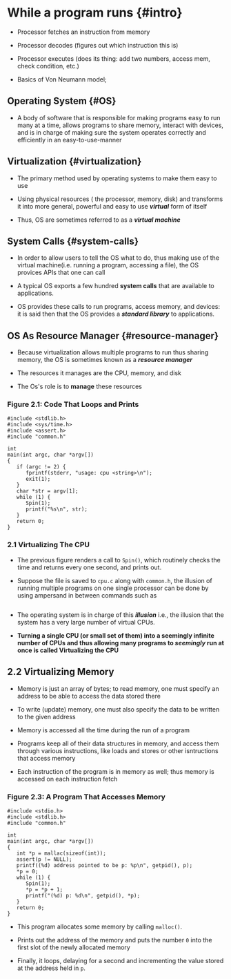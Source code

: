 # While a program runs {#intro}

- Processor fetches an instruction from memory

- Processor decodes (figures out which instruction this is)

- Processor executes (does its thing: add two numbers, access mem, check condition, etc.)

- Basics of Von Neumann model;

## Operating System {#OS}

- A body of software that is responsible for making programs easy to run many at a time, allows programs to share memory, interact with devices, and is in charge of making sure the system operates correctly and efficiently in an easy-to-use-manner  

## Virtualization {#virtualization}

- The primary method used by operating systems to make them easy to use

- Using physical resources ( the processor, memory, disk) and transforms it into more general, powerful and easy to use **_virtual_** form of itself  

- Thus, OS are sometimes referred to as a **_virtual machine_**

## System Calls {#system-calls}

- In order to allow users to tell the OS what to do, thus making use of the virtual machine(i.e. running a program, accessing a file),
the OS provices APIs that one can call

- A typical OS exports a few hundred **system calls** that are available to applications.

- OS provides these calls to run programs, access memory, and devices: it is said then that the OS provides a **_standard library_** to applications.

## OS As Resource Manager {#resource-manager}

- Because virtualization allows multiple programs to run thus sharing memory, the OS is sometimes known as a **_resource manager_**

- The resources it manages are the CPU, memory, and disk

- The Os's role is to **manage** these resources

### Figure 2.1: Code That Loops and Prints

```#include <stdio.h>
#include <stdlib.h>
#include <sys/time.h>
#include <assert.h>
#include "common.h"

int
main(int argc, char *argv[])
{
   if (argc != 2) {
      fprintf(stderr, "usage: cpu <string>\n");
      exit(1);
   }
   char *str = argv[1];
   while (1) {
      Spin(1);
      printf("%s\n", str);
   }
   return 0;
}
```

### 2.1 Virtualizing The CPU

- The previous figure renders a call to `Spin()`, which routinely checks the time and returns every one second, and prints out.

- Suppose the file is saved to `cpu.c` along with `common.h`, the illusion of running multiple programs on one single processor can be done by using ampersand in between commands such as

```prompt> ./cpu A & ./cpu B & ./cpu C
```

- The operating system is in charge of this **_illusion_** i.e., the illusion that the system has a very large number of virtual CPUs.

- __Turning a single CPU (or small set of them) into a seemingly infinite number of CPUs and thus allowing many programs to **_seemingly_** run at once is called Virtualizing the CPU__

## 2.2 Virtualizing Memory

- Memory is just an array of bytes; to read memory, one must specify an address to be able to access the data stored there

- To write (update) memory, one must also specify the data to be written to the given address

- Memory is accessed all the time during the run of a program

- Programs keep all of their data structures in memory, and access them through various instructions, like loads and stores or other isntructions that access memory

- Each instruction of the program is in memory as well; thus memory is accessed on each instruction fetch

### Figure 2.3: A Program That Accesses Memory

```#include <unistd.h>
#include <stdio.h>
#include <stdlib.h>
#include "common.h"

int
main(int argc, char *argv[])
{
   int *p = mallac(sizeof(int));
   assert(p != NULL);
   printf((%d) address pointed to be p: %p\n", getpid(), p);
   *p = 0;
   while (1) {
      Spin(1);
      *p = *p + 1;
      printf("(%d) p: %d\n", getpid(), *p);
   }
   return 0;
}
```

- This program allocates some memory by calling `malloc()`.

- Prints out the address of the memory and puts the number `0` into the first slot of the newly allocated memory

- Finally, it loops, delaying for a second and incrementing the value stored at the address held in `p`. 